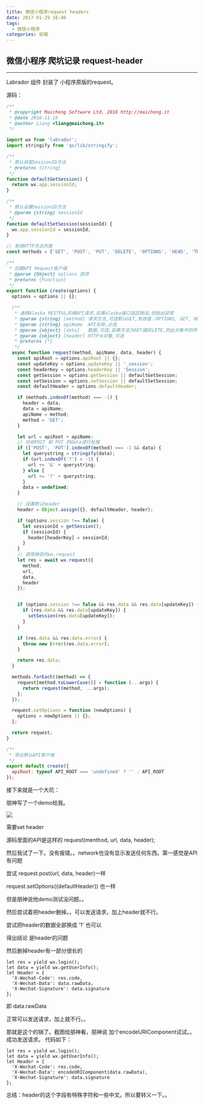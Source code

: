 ```yaml
---
title: 微信小程序request headers
date: 2017-01-29 16:46
tags:
  - 微信小程序
categories: 前端
---
```


## 微信小程序 爬坑记录 request-header

---

Labrador 组件 封装了 小程序原版的request。

<!--more-->

源码：
```javascript
/**
 * @copyright Maichong Software Ltd. 2016 http://maichong.it
 * @date 2016-11-19
 * @author Liang <liang@maichong.it>
 */

import wx from 'labrador';
import stringify from 'qs/lib/stringify';

/**
 * 默认获取SessionID方法
 * @returns {string}
 */
function defaultGetSession() {
  return wx.app.sessionId;
}

/**
 * 默认设置SessionID方法
 * @param {string} sessionId
 */
function defaultSetSession(sessionId) {
  wx.app.sessionId = sessionId;
}

// 有效HTTP方法列表
const methods = ['GET', 'POST', 'PUT', 'DELETE', 'OPTIONS', 'HEAD', 'TRACE', 'CONNECT'];

/**
 * 创建API Request客户端
 * @param {Object} options 选项
 * @returns {Function}
 */
export function create(options) {
  options = options || {};

  /**
   * 通用Alaska RESTFUL风格API请求,如果alaska接口返回错误,则抛出异常
   * @param {string} [method] 请求方法,可选默认GET,有效值：OPTIONS, GET, HEAD, POST, PUT, DELETE, TRACE, CONNECT
   * @param {string} apiName  API名称,必选
   * @param {object} [data]   数据,可选,如果方法为GET或DELETE,则此对象中的所有数据将传入URL query
   * @param {object} [header] HTTP头对象,可选
   * @returns {*}
   */
  async function request(method, apiName, data, header) {
    const apiRoot = options.apiRoot || {};
    const updateKey = options.updateKey || '_session';
    const headerKey = options.headerKey || 'Session';
    const getSession = options.getSession || defaultGetSession;
    const setSession = options.setSession || defaultSetSession;
    const defaultHeader = options.defaultHeader;

    if (methods.indexOf(method) === -1) {
      header = data;
      data = apiName;
      apiName = method;
      method = 'GET';
    }

    let url = apiRoot + apiName;
    // 对非POST 和 PUT 的data进行处理
    if (['POST', 'PUT'].indexOf(method) === -1 && data) {
      let querystring = stringify(data);
      if (url.indexOf('?') > -1) {
        url += '&' + querystring;
      } else {
        url += '?' + querystring;
      }
      data = undefined;
    }

    // 设置默认header
    header = Object.assign({}, defaultHeader, header);

    if (options.session !== false) {
      let sessionId = getSession();
      if (sessionId) {
        header[headerKey] = sessionId;
      }
    }
    // 调用微信的wx.request
    let res = await wx.request({
      method,
      url,
      data,
      header
    });


    if (options.session !== false && res.data && res.data[updateKey]) {
      if (res.data && res.data[updateKey]) {
        setSession(res.data[updateKey]);
      }
    }

    if (res.data && res.data.error) {
      throw new Error(res.data.error);
    }

    return res.data;
  }

  methods.forEach((method) => {
    request[method.toLowerCase()] = function (...args) {
      return request(method, ...args);
    };
  });

  request.setOptions = function (newOptions) {
    options = newOptions || {};
  };

  return request;
}

/**
 * 导出默认API客户端
 */
export default create({
  apiRoot: typeof API_ROOT === 'undefined' ? '' : API_ROOT
});
```
接下来就是一个大坑：

朋神写了一个demo给我。

![](http://od690gqhu.bkt.clouddn.com/2017129163652.png)

需要set header

源码里面的API是这样的  request(menthod, url, data, header);

然后我试了一下。没有报错。。network也没有显示发送任何东西。第一感觉是API有问题

尝试 request.post(url, data, header)一样

request.setOptions({defaultHeader}) 也一样

但是朋神说他demo测试没问题。。

然后尝试着把header删掉。。可以发送请求，加上header就不行。

尝试把header的数据全部换成 '1' 也可以

得出结论 是header的问题

然后删掉header有一部分很长的

```
let res = yield wx.login();
let data = yield wx.getUserInfo();
let Header = {
  'X-Wechat-Code': res.code,
  'X-Wechat-Data': data.rawData,
  'X-Wechat-Signature': data.signature
};
```
即 data.rawData

正常可以发送请求，加上就不行。。

那就是这个的锅了。截图给朋神看，朋神说 加个encodeURIComponent试试。。成功发送请求。
代码如下：
```
let res = yield wx.login();
let data = yield wx.getUserInfo();
let Header = {
  'X-Wechat-Code': res.code,
  'X-Wechat-Data': encodeURIComponent(data.rawData),
  'X-Wechat-Signature': data.signature
};
```

总结：header的这个字段有特殊字符和一些中文。所以要转义一下。。
